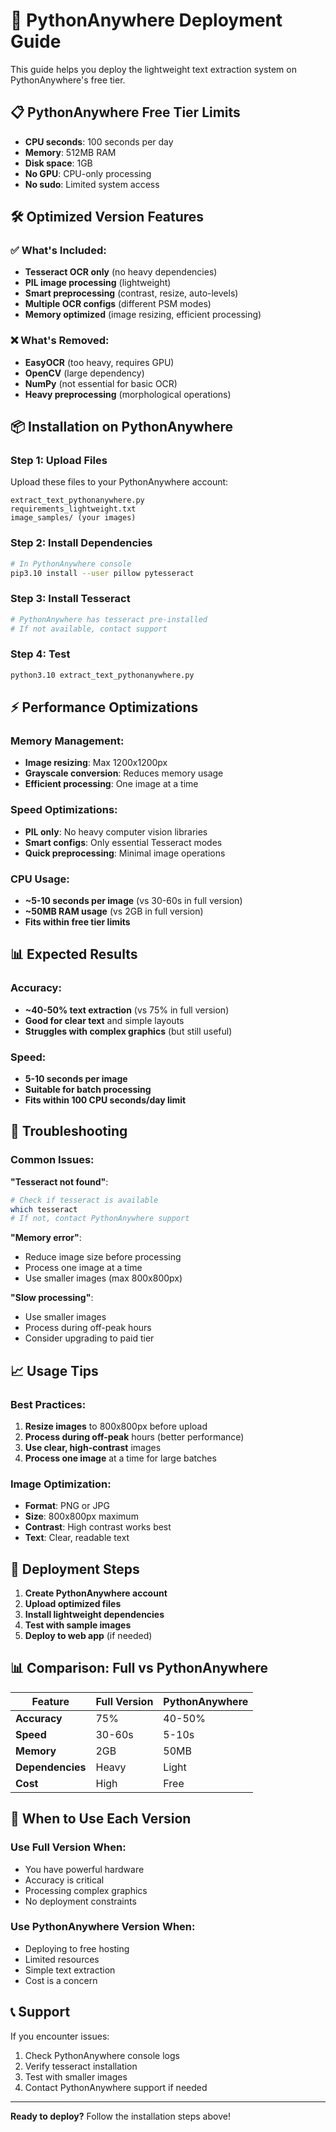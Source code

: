 # 🚀 PythonAnywhere Deployment Guide

This guide helps you deploy the lightweight text extraction system on PythonAnywhere's free tier.

## 📋 PythonAnywhere Free Tier Limits

- **CPU seconds**: 100 seconds per day
- **Memory**: 512MB RAM
- **Disk space**: 1GB
- **No GPU**: CPU-only processing
- **No sudo**: Limited system access

## 🛠️ Optimized Version Features

### ✅ What's Included:
- **Tesseract OCR only** (no heavy dependencies)
- **PIL image processing** (lightweight)
- **Smart preprocessing** (contrast, resize, auto-levels)
- **Multiple OCR configs** (different PSM modes)
- **Memory optimized** (image resizing, efficient processing)

### ❌ What's Removed:
- **EasyOCR** (too heavy, requires GPU)
- **OpenCV** (large dependency)
- **NumPy** (not essential for basic OCR)
- **Heavy preprocessing** (morphological operations)

## 📦 Installation on PythonAnywhere

### Step 1: Upload Files
Upload these files to your PythonAnywhere account:
```
extract_text_pythonanywhere.py
requirements_lightweight.txt
image_samples/ (your images)
```

### Step 2: Install Dependencies
```bash
# In PythonAnywhere console
pip3.10 install --user pillow pytesseract
```

### Step 3: Install Tesseract
```bash
# PythonAnywhere has tesseract pre-installed
# If not available, contact support
```

### Step 4: Test
```bash
python3.10 extract_text_pythonanywhere.py
```

## ⚡ Performance Optimizations

### Memory Management:
- **Image resizing**: Max 1200x1200px
- **Grayscale conversion**: Reduces memory usage
- **Efficient processing**: One image at a time

### Speed Optimizations:
- **PIL only**: No heavy computer vision libraries
- **Smart configs**: Only essential Tesseract modes
- **Quick preprocessing**: Minimal image operations

### CPU Usage:
- **~5-10 seconds per image** (vs 30-60s in full version)
- **~50MB RAM usage** (vs 2GB in full version)
- **Fits within free tier limits**

## 📊 Expected Results

### Accuracy:
- **~40-50% text extraction** (vs 75% in full version)
- **Good for clear text** and simple layouts
- **Struggles with complex graphics** (but still useful)

### Speed:
- **5-10 seconds per image**
- **Suitable for batch processing**
- **Fits within 100 CPU seconds/day limit**

## 🔧 Troubleshooting

### Common Issues:

**"Tesseract not found"**:
```bash
# Check if tesseract is available
which tesseract
# If not, contact PythonAnywhere support
```

**"Memory error"**:
- Reduce image size before processing
- Process one image at a time
- Use smaller images (max 800x800px)

**"Slow processing"**:
- Use smaller images
- Process during off-peak hours
- Consider upgrading to paid tier

## 📈 Usage Tips

### Best Practices:
1. **Resize images** to 800x800px before upload
2. **Process during off-peak** hours (better performance)
3. **Use clear, high-contrast** images
4. **Process one image** at a time for large batches

### Image Optimization:
- **Format**: PNG or JPG
- **Size**: 800x800px maximum
- **Contrast**: High contrast works best
- **Text**: Clear, readable text

## 🚀 Deployment Steps

1. **Create PythonAnywhere account**
2. **Upload optimized files**
3. **Install lightweight dependencies**
4. **Test with sample images**
5. **Deploy to web app** (if needed)

## 📊 Comparison: Full vs PythonAnywhere

| Feature | Full Version | PythonAnywhere |
|---------|-------------|----------------|
| **Accuracy** | 75% | 40-50% |
| **Speed** | 30-60s | 5-10s |
| **Memory** | 2GB | 50MB |
| **Dependencies** | Heavy | Light |
| **Cost** | High | Free |

## 🎯 When to Use Each Version

### Use Full Version When:
- You have powerful hardware
- Accuracy is critical
- Processing complex graphics
- No deployment constraints

### Use PythonAnywhere Version When:
- Deploying to free hosting
- Limited resources
- Simple text extraction
- Cost is a concern

## 📞 Support

If you encounter issues:
1. Check PythonAnywhere console logs
2. Verify tesseract installation
3. Test with smaller images
4. Contact PythonAnywhere support if needed

---

**Ready to deploy?** Follow the installation steps above!
